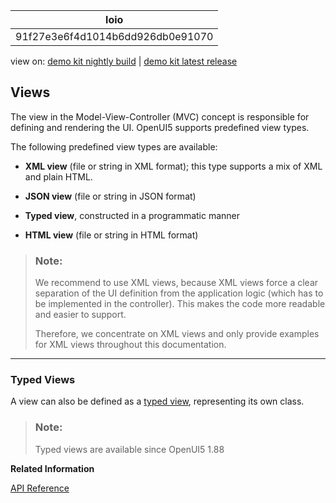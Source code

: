 <!-- loio91f27e3e6f4d1014b6dd926db0e91070 -->

| loio |
| -----|
| 91f27e3e6f4d1014b6dd926db0e91070 |

<div id="loio">

view on: [demo kit nightly build](https://openui5nightly.hana.ondemand.com/#/topic/91f27e3e6f4d1014b6dd926db0e91070) | [demo kit latest release](https://openui5.hana.ondemand.com/#/topic/91f27e3e6f4d1014b6dd926db0e91070)</div>

## Views

The view in the Model-View-Controller \(MVC\) concept is responsible for defining and rendering the UI. OpenUI5 supports predefined view types.

The following predefined view types are available:

-   **XML view** \(file or string in XML format\); this type supports a mix of XML and plain HTML.

-   **JSON view** \(file or string in JSON format\)

-   **Typed view**, constructed in a programmatic manner

-   **HTML view** \(file or string in HTML format\)


> ### Note:  
> We recommend to use XML views, because XML views force a clear separation of the UI definition from the application logic \(which has to be implemented in the controller\). This makes the code more readable and easier to support.
> 
> Therefore, we concentrate on XML views and only provide examples for XML views throughout this documentation.

***

<a name="loio91f27e3e6f4d1014b6dd926db0e91070__section_fxz_jf5_y4b"/>

### Typed Views

A view can also be defined as a [typed view](Typed_View_e6bb33d.md), representing its own class.

> ### Note:  
> Typed views are available since OpenUI5 1.88

**Related Information**  


[API Reference](https://openui5.hana.ondemand.com/#/api/sap.ui.core.mvc.View)

